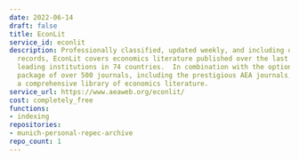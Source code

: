 ```yaml
---
date: 2022-06-14
draft: false
title: EconLit
service_id: econlit
description: Professionally classified, updated weekly, and including over 1.6 million
  records, EconLit covers economics literature published over the last 130 years from
  leading institutions in 74 countries.  In combination with the optional full-text
  package of over 500 journals, including the prestigious AEA journals, EconLit provides
  a comprehensive library of economics literature.
service_url: https://www.aeaweb.org/econlit/
cost: completely_free
functions:
- indexing
repositories:
- munich-personal-repec-archive
repo_count: 1
---
```



